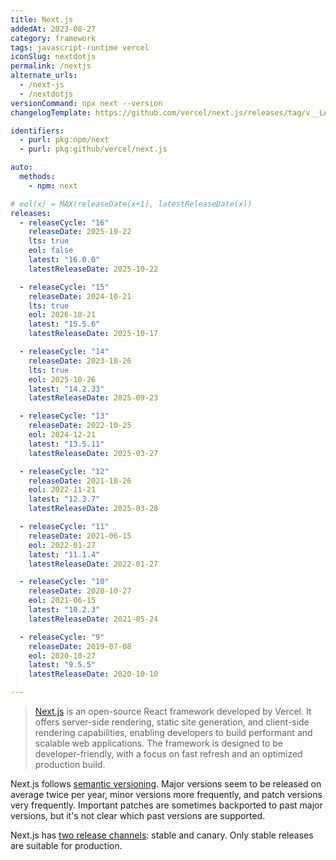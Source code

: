 ```yaml
---
title: Next.js
addedAt: 2023-08-27
category: framework
tags: javascript-runtime vercel
iconSlug: nextdotjs
permalink: /nextjs
alternate_urls:
  - /next-js
  - /nextdotjs
versionCommand: npx next --version
changelogTemplate: https://github.com/vercel/next.js/releases/tag/v__LATEST__

identifiers:
  - purl: pkg:npm/next
  - purl: pkg:github/vercel/next.js

auto:
  methods:
    - npm: next

# eol(x) = MAX(releaseDate(x+1), latestReleaseDate(x))
releases:
  - releaseCycle: "16"
    releaseDate: 2025-10-22
    lts: true
    eol: false
    latest: "16.0.0"
    latestReleaseDate: 2025-10-22

  - releaseCycle: "15"
    releaseDate: 2024-10-21
    lts: true
    eol: 2026-10-21
    latest: "15.5.6"
    latestReleaseDate: 2025-10-17

  - releaseCycle: "14"
    releaseDate: 2023-10-26
    lts: true
    eol: 2025-10-26
    latest: "14.2.33"
    latestReleaseDate: 2025-09-23

  - releaseCycle: "13"
    releaseDate: 2022-10-25
    eol: 2024-12-21
    latest: "13.5.11"
    latestReleaseDate: 2025-03-27

  - releaseCycle: "12"
    releaseDate: 2021-10-26
    eol: 2022-11-21
    latest: "12.3.7"
    latestReleaseDate: 2025-03-28

  - releaseCycle: "11"
    releaseDate: 2021-06-15
    eol: 2022-01-27
    latest: "11.1.4"
    latestReleaseDate: 2022-01-27

  - releaseCycle: "10"
    releaseDate: 2020-10-27
    eol: 2021-06-15
    latest: "10.2.3"
    latestReleaseDate: 2021-05-24

  - releaseCycle: "9"
    releaseDate: 2019-07-08
    eol: 2020-10-27
    latest: "9.5.5"
    latestReleaseDate: 2020-10-10

---
```


> [Next.js](https://nextjs.org/) is an open-source React framework developed by Vercel. It offers
> server-side rendering, static site generation, and client-side rendering capabilities, enabling
> developers to build performant and scalable web applications. The framework is designed to be
> developer-friendly, with a focus on fast refresh and an optimized production build.

Next.js follows [semantic versioning](https://semver.org/). Major versions seem to be released on average twice per year,
minor versions more frequently, and patch versions very frequently. Important patches are sometimes
backported to past major versions, but it's not clear which past versions are supported.

Next.js has [two release channels](https://github.com/vercel/next.js/blob/canary/contributing/repository/release-channels-publishing.md):
stable and canary. Only stable releases are suitable for production.
